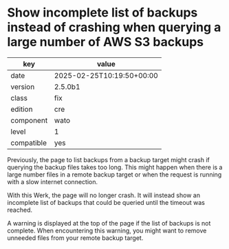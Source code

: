 [//]: # (werk v2)
# Show incomplete list of backups instead of crashing when querying a large number of AWS S3 backups

key        | value
---------- | ---
date       | 2025-02-25T10:19:50+00:00
version    | 2.5.0b1
class      | fix
edition    | cre
component  | wato
level      | 1
compatible | yes

Previously, the page to list backups from a backup target might crash if
querying the backup files takes too long. This might happen when there
is a large number files in a remote backup target or when the request is
running with a slow internet connection.

With this Werk, the page will no longer crash. It will instead show an
incomplete list of backups that could be queried until the timeout was
reached.

A warning is displayed at the top of the page if the list of backups is
not complete. When encountering this warning, you might want to remove
unneeded files from your remote backup target.
